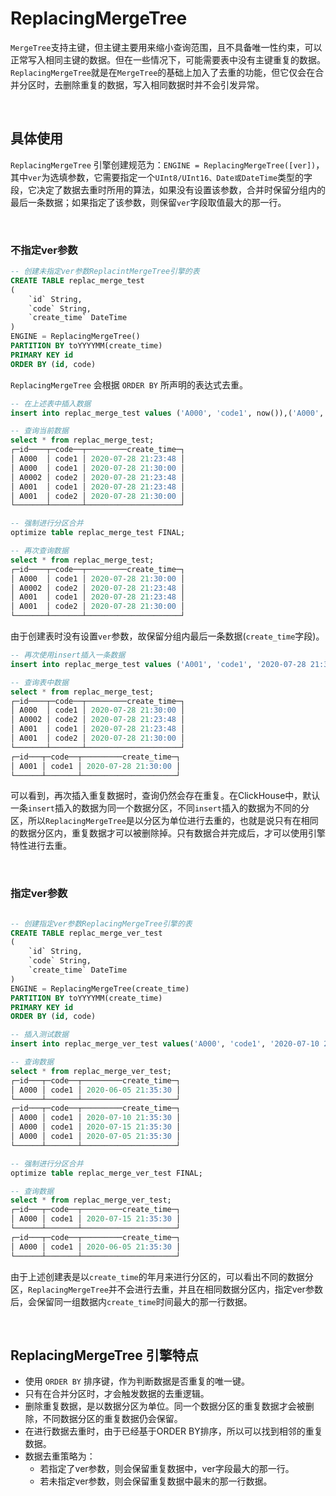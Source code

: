 # ReplacingMergeTree

`MergeTree`支持主键，但主键主要用来缩小查询范围，且不具备唯一性约束，可以正常写入相同主键的数据。但在一些情况下，可能需要表中没有主键重复的数据。`ReplacingMergeTree`就是在`MergeTree`的基础上加入了去重的功能，但它仅会在合并分区时，去删除重复的数据，写入相同数据时并不会引发异常。

&nbsp;

## 具体使用

`ReplacingMergeTree` 引擎创建规范为：`ENGINE = ReplacingMergeTree([ver])`，其中`ver`为选填参数，它需要指定一个`UInt8/UInt16、Date或DateTime`类型的字段，它决定了数据去重时所用的算法，如果没有设置该参数，合并时保留分组内的最后一条数据；如果指定了该参数，则保留`ver`字段取值最大的那一行。

&nbsp;

### 不指定ver参数

```sql
-- 创建未指定ver参数ReplacintMergeTree引擎的表
CREATE TABLE replac_merge_test
(
    `id` String, 
    `code` String, 
    `create_time` DateTime
)
ENGINE = ReplacingMergeTree()
PARTITION BY toYYYYMM(create_time)
PRIMARY KEY id
ORDER BY (id, code)
```

`ReplacingMergeTree` 会根据 `ORDER BY` 所声明的表达式去重。

```SQL
-- 在上述表中插入数据
insert into replac_merge_test values ('A000', 'code1', now()),('A000', 'code1', '2020-07-28 21:30:00'), ('A001', 'code1', now()), ('A001', 'code2', '2020-07-28 21:30:00'), ('A0002', 'code2', now());

-- 查询当前数据
select * from replac_merge_test;
┌─id────┬─code──┬─────────create_time─┐
│ A000  │ code1 │ 2020-07-28 21:23:48 │
│ A000  │ code1 │ 2020-07-28 21:30:00 │
│ A0002 │ code2 │ 2020-07-28 21:23:48 │
│ A001  │ code1 │ 2020-07-28 21:23:48 │
│ A001  │ code2 │ 2020-07-28 21:30:00 │
└───────┴───────┴─────────────────────┘

-- 强制进行分区合并
optimize table replac_merge_test FINAL;

-- 再次查询数据
select * from replac_merge_test;
┌─id────┬─code──┬─────────create_time─┐
│ A000  │ code1 │ 2020-07-28 21:30:00 │
│ A0002 │ code2 │ 2020-07-28 21:23:48 │
│ A001  │ code1 │ 2020-07-28 21:23:48 │
│ A001  │ code2 │ 2020-07-28 21:30:00 │
└───────┴───────┴─────────────────────┘
```

由于创建表时没有设置`ver`参数，故保留分组内最后一条数据(`create_time`字段)。

```SQL
-- 再次使用insert插入一条数据
insert into replac_merge_test values ('A001', 'code1', '2020-07-28 21:30:00');

-- 查询表中数据
select * from replac_merge_test;
┌─id────┬─code──┬─────────create_time─┐
│ A000  │ code1 │ 2020-07-28 21:30:00 │
│ A0002 │ code2 │ 2020-07-28 21:23:48 │
│ A001  │ code1 │ 2020-07-28 21:23:48 │
│ A001  │ code2 │ 2020-07-28 21:30:00 │
└───────┴───────┴─────────────────────┘
┌─id───┬─code──┬─────────create_time─┐
│ A001 │ code1 │ 2020-07-28 21:30:00 │
└──────┴───────┴─────────────────────┘
```

可以看到，再次插入重复数据时，查询仍然会存在重复。在ClickHouse中，默认一条`insert`插入的数据为同一个数据分区，不同`insert`插入的数据为不同的分区，所以`ReplacingMergeTree`是以分区为单位进行去重的，也就是说只有在相同的数据分区内，重复数据才可以被删除掉。只有数据合并完成后，才可以使用引擎特性进行去重。

&nbsp;

### 指定ver参数

```SQL

-- 创建指定ver参数ReplacingMergeTree引擎的表
CREATE TABLE replac_merge_ver_test
(
    `id` String, 
    `code` String, 
    `create_time` DateTime
)
ENGINE = ReplacingMergeTree(create_time)
PARTITION BY toYYYYMM(create_time)
PRIMARY KEY id
ORDER BY (id, code)

-- 插入测试数据
insert into replac_merge_ver_test values('A000', 'code1', '2020-07-10 21:35:30'),('A000', 'code1', '2020-07-15 21:35:30'),('A000', 'code1', '2020-07-05 21:35:30'),('A000', 'code1', '2020-06-05 21:35:30');

-- 查询数据
select * from replac_merge_ver_test;
┌─id───┬─code──┬─────────create_time─┐
│ A000 │ code1 │ 2020-06-05 21:35:30 │
└──────┴───────┴─────────────────────┘
┌─id───┬─code──┬─────────create_time─┐
│ A000 │ code1 │ 2020-07-10 21:35:30 │
│ A000 │ code1 │ 2020-07-15 21:35:30 │
│ A000 │ code1 │ 2020-07-05 21:35:30 │
└──────┴───────┴─────────────────────┘

-- 强制进行分区合并
optimize table replac_merge_ver_test FINAL;

-- 查询数据
select * from replac_merge_ver_test;
┌─id───┬─code──┬─────────create_time─┐
│ A000 │ code1 │ 2020-07-15 21:35:30 │
└──────┴───────┴─────────────────────┘
┌─id───┬─code──┬─────────create_time─┐
│ A000 │ code1 │ 2020-06-05 21:35:30 │
└──────┴───────┴─────────────────────┘
```

由于上述创建表是以`create_time`的年月来进行分区的，可以看出不同的数据分区，`ReplacingMergeTree`并不会进行去重，并且在相同数据分区内，指定ver参数后，会保留同一组数据内`create_time`时间最大的那一行数据。

&nbsp;

## ReplacingMergeTree 引擎特点

* 使用 `ORDER BY` 排序键，作为判断数据是否重复的唯一键。
* 只有在合并分区时，才会触发数据的去重逻辑。
* 删除重复数据，是以数据分区为单位。同一个数据分区的重复数据才会被删除，不同数据分区的重复数据仍会保留。
* 在进行数据去重时，由于已经基于ORDER BY排序，所以可以找到相邻的重复数据。
* 数据去重策略为：
    * 若指定了ver参数，则会保留重复数据中，ver字段最大的那一行。
    * 若未指定ver参数，则会保留重复数据中最末的那一行数据。
